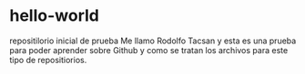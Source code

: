 # hello-world
repositilorio inicial de prueba
Me llamo Rodolfo Tacsan y esta es una prueba para poder aprender sobre Github y como se tratan los archivos para este tipo de repositiorios.

